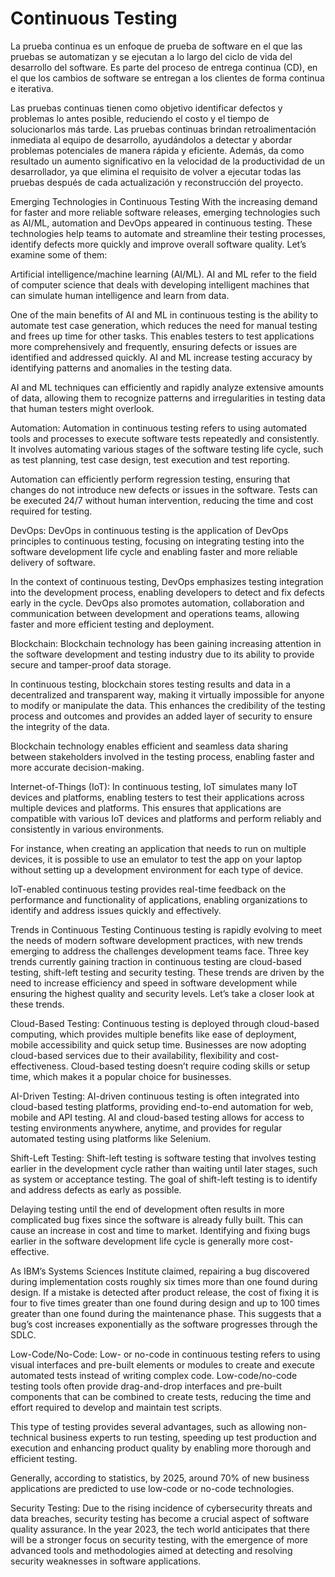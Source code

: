# Continuous Testing

La prueba continua es un enfoque de prueba de software en el que las pruebas se automatizan y se ejecutan a lo largo del ciclo de vida del desarrollo del software. Es parte del proceso de entrega continua (CD), en el que los cambios de software se entregan a los clientes de forma continua e iterativa.

Las pruebas continuas tienen como objetivo identificar defectos y problemas lo antes posible, reduciendo el costo y el tiempo de solucionarlos más tarde. Las pruebas continuas brindan retroalimentación inmediata al equipo de desarrollo, ayudándolos a detectar y abordar problemas potenciales de manera rápida y eficiente. Además, da como resultado un aumento significativo en la velocidad de la productividad de un desarrollador, ya que elimina el requisito de volver a ejecutar todas las pruebas después de cada actualización y reconstrucción del proyecto.



Emerging Technologies in Continuous Testing
With the increasing demand for faster and more reliable software releases, emerging technologies such as AI/ML, automation and DevOps appeared in continuous testing. These technologies help teams to automate and streamline their testing processes, identify defects more quickly and improve overall software quality. Let’s examine some of them:

Artificial intelligence/machine learning (AI/ML). AI and ML refer to the field of computer science that deals with developing intelligent machines that can simulate human intelligence and learn from data.

One of the main benefits of AI and ML in continuous testing is the ability to automate test case generation, which reduces the need for manual testing and frees up time for other tasks. This enables testers to test applications more comprehensively and frequently, ensuring defects or issues are identified and addressed quickly. AI and ML increase testing accuracy by identifying patterns and anomalies in the testing data.

AI and ML techniques can efficiently and rapidly analyze extensive amounts of data, allowing them to recognize patterns and irregularities in testing data that human testers might overlook.

Automation: Automation in continuous testing refers to using automated tools and processes to execute software tests repeatedly and consistently. It involves automating various stages of the software testing life cycle, such as test planning, test case design, test execution and test reporting.

Automation can efficiently perform regression testing, ensuring that changes do not introduce new defects or issues in the software. Tests can be executed 24/7 without human intervention, reducing the time and cost required for testing.

DevOps: DevOps in continuous testing is the application of DevOps principles to continuous testing, focusing on integrating testing into the software development life cycle and enabling faster and more reliable delivery of software.

In the context of continuous testing, DevOps emphasizes testing integration into the development process, enabling developers to detect and fix defects early in the cycle. DevOps also promotes automation, collaboration and communication between development and operations teams, allowing faster and more efficient testing and deployment.

Blockchain: Blockchain technology has been gaining increasing attention in the software development and testing industry due to its ability to provide secure and tamper-proof data storage.

In continuous testing, blockchain stores testing results and data in a decentralized and transparent way, making it virtually impossible for anyone to modify or manipulate the data. This enhances the credibility of the testing process and outcomes and provides an added layer of security to ensure the integrity of the data.

Blockchain technology enables efficient and seamless data sharing between stakeholders involved in the testing process, enabling faster and more accurate decision-making.

Internet-of-Things (IoT): In continuous testing, IoT simulates many IoT devices and platforms, enabling testers to test their applications across multiple devices and platforms. This ensures that applications are compatible with various IoT devices and platforms and perform reliably and consistently in various environments.

For instance, when creating an application that needs to run on multiple devices, it is possible to use an emulator to test the app on your laptop without setting up a development environment for each type of device.

IoT-enabled continuous testing provides real-time feedback on the performance and functionality of applications, enabling organizations to identify and address issues quickly and effectively.

Trends in Continuous Testing
Continuous testing is rapidly evolving to meet the needs of modern software development practices, with new trends emerging to address the challenges development teams face. Three key trends currently gaining traction in continuous testing are cloud-based testing, shift-left testing and security testing. These trends are driven by the need to increase efficiency and speed in software development while ensuring the highest quality and security levels. Let’s take a closer look at these trends.

Cloud-Based Testing: Continuous testing is deployed through cloud-based computing, which provides multiple benefits like ease of deployment, mobile accessibility and quick setup time. Businesses are now adopting cloud-based services due to their availability, flexibility and cost-effectiveness. Cloud-based testing doesn’t require coding skills or setup time, which makes it a popular choice for businesses.

AI-Driven Testing: AI-driven continuous testing is often integrated into cloud-based testing platforms, providing end-to-end automation for web, mobile and API testing. AI and cloud-based testing allows for access to testing environments anywhere, anytime, and provides for regular automated testing using platforms like Selenium.

Shift-Left Testing: Shift-left testing is software testing that involves testing earlier in the development cycle rather than waiting until later stages, such as system or acceptance testing. The goal of shift-left testing is to identify and address defects as early as possible.

Delaying testing until the end of development often results in more complicated bug fixes since the software is already fully built. This can cause an increase in cost and time to market. Identifying and fixing bugs earlier in the software development life cycle is generally more cost-effective.

As IBM’s Systems Sciences Institute claimed, repairing a bug discovered during implementation costs roughly six times more than one found during design. If a mistake is detected after product release, the cost of fixing it is four to five times greater than one found during design and up to 100 times greater than one found during the maintenance phase. This suggests that a bug’s cost increases exponentially as the software progresses through the SDLC.

Low-Code/No-Code: Low- or no-code in continuous testing refers to using visual interfaces and pre-built elements or modules to create and execute automated tests instead of writing complex code. Low-code/no-code testing tools often provide drag-and-drop interfaces and pre-built components that can be combined to create tests, reducing the time and effort required to develop and maintain test scripts.

This type of testing provides several advantages, such as allowing non-technical business experts to run testing, speeding up test production and execution and enhancing product quality by enabling more thorough and efficient testing.

Generally, according to statistics, by 2025, around 70% of new business applications are predicted to use low-code or no-code technologies.

Security Testing: Due to the rising incidence of cybersecurity threats and data breaches, security testing has become a crucial aspect of software quality assurance. In the year 2023, the tech world anticipates that there will be a stronger focus on security testing, with the emergence of more advanced tools and methodologies aimed at detecting and resolving security weaknesses in software applications.